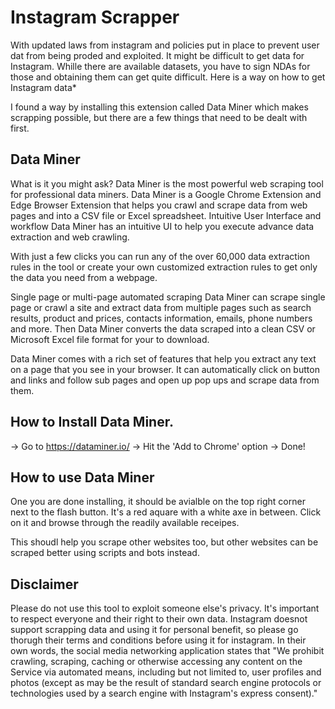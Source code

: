 # Instagram Scrapper
With updated laws from instagram and policies put in place to prevent user dat from being proded and exploited. It might be difficult to get data for Instagram. Whille there are available datasets, you have to sign NDAs for those and obtaining them can get quite difficult.
Here is a way on how to get Instagram data*

I found a way by installing this extension called Data Miner which makes scrapping possible, but there are a few things that need to be dealt with first.

## Data Miner 
What is it you might ask? Data Miner is the most powerful web scraping tool for professional data miners. Data Miner is a Google Chrome Extension and Edge Browser Extension that helps you crawl and scrape data from web pages and into a CSV file or Excel spreadsheet. Intuitive User Interface and workflow
Data Miner has an intuitive UI to help you execute advance data extraction and web crawling.

With just a few clicks you can run any of the over 60,000 data extraction rules in the tool or create your own customized extraction rules to get only the data you need from a webpage.

Single page or multi-page automated scraping
Data Miner can scrape single page or crawl a site and extract data from multiple pages such as search results, product and prices, contacts information, emails, phone numbers and more. Then Data Miner converts the data scraped into a clean CSV or Microsoft Excel file format for your to download.

Data Miner comes with a rich set of features that help you extract any text on a page that you see in your browser. It can automatically click on button and links and follow sub pages and open up pop ups and scrape data from them.

## How to Install Data Miner.
-> Go to https://dataminer.io/
-> Hit the 'Add to Chrome' option 
-> Done!

## How to use Data Miner
One you are done installing, it should be avialble on the top right corner next to the flash button. It's a red aquare with a white axe in between. Click on it and browse through the readily available receipes.

This shoudl help you scrape other websites too, but other websites can be scraped better using scripts and bots instead.

## Disclaimer
Please do not use this tool to exploit someone else's privacy. It's important to respect everyone and their right to their own data. Instagram doesnot support scrapping data and using it for personal benefit, so please go thorugh their terms and conditions before using it for instagram. In their own words, the social media networking application states that "We prohibit crawling, scraping, caching or otherwise accessing any content on the Service via automated means, including but not limited to, user profiles and photos (except as may be the result of standard search engine protocols or technologies used by a search engine with Instagram's express consent)." 
